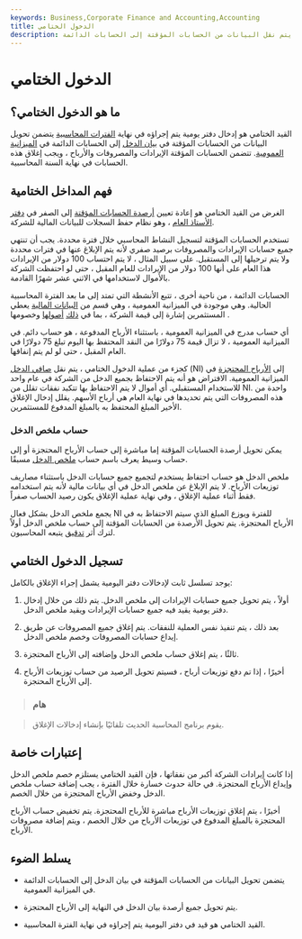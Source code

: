 ```yaml
---
keywords: Business,Corporate Finance and Accounting,Accounting
title: الدخول الختامي
description: القيد الختامي هو إدخال دفتر يومية يتم إجراؤه في نهاية الفترة المحاسبية حيث يتم نقل البيانات من الحسابات المؤقتة إلى الحسابات الدائمة.
---
```


# الدخول الختامي
## ما هو الدخول الختامي؟

القيد الختامي هو إدخال دفتر يومية يتم إجراؤه في نهاية [الفترات المحاسبية](/accountingperiod) يتضمن تحويل البيانات من الحسابات المؤقتة في [بيان الدخل](/incomestatement) إلى الحسابات الدائمة في [الميزانية العمومية](/balancesheet). تتضمن الحسابات المؤقتة الإيرادات والمصروفات والأرباح ، ويجب إغلاق هذه الحسابات في نهاية السنة المحاسبية.

## فهم المداخل الختامية

الغرض من القيد الختامي هو إعادة تعيين [أرصدة الحسابات المؤقتة](/accountbalance) إلى الصفر في [دفتر الأستاذ العام](/generalledger) ، وهو نظام حفظ السجلات للبيانات المالية للشركة.

تستخدم الحسابات المؤقتة لتسجيل النشاط المحاسبي خلال فترة محددة. يجب أن تنتهي جميع حسابات الإيرادات والمصروفات برصيد صفري لأنه يتم الإبلاغ عنها في فترات محددة ولا يتم ترحيلها إلى المستقبل. على سبيل المثال ، لا يتم احتساب 100 دولار من الإيرادات هذا العام على أنها 100 دولار من الإيرادات للعام المقبل ، حتى لو احتفظت الشركة بالأموال لاستخدامها في الاثني عشر شهرًا القادمة.

الحسابات الدائمة ، من ناحية أخرى ، تتبع الأنشطة التي تمتد إلى ما بعد الفترة المحاسبية الحالية. وهي موجودة في الميزانية العمومية ، وهي قسم من [البيانات المالية](/financial-statements) يعطي المستثمرين إشارة إلى قيمة الشركة ، بما في [ذلك](/liability) [أصولها](/asset) وخصومها .

أي حساب مدرج في الميزانية العمومية ، باستثناء الأرباح المدفوعة ، هو حساب دائم. في الميزانية العمومية ، لا تزال قيمة 75 دولارًا من النقد المحتفظ بها اليوم تبلغ 75 دولارًا في العام المقبل ، حتى لو لم يتم إنفاقها.

كجزء من عملية الدخول الختامي ، يتم نقل [صافي الدخل](/netincome) (NI) إلى [الأرباح المحتجزة](/retainedearnings) في الميزانية العمومية. الافتراض هو أنه يتم الاحتفاظ بجميع الدخل من الشركة في عام واحد للاستخدام المستقبلي. أي أموال لا يتم الاحتفاظ بها تتكبد نفقات تقلل من NI. واحدة من هذه المصروفات التي يتم تحديدها في نهاية العام هي أرباح الأسهم. يقلل إدخال الإغلاق الأخير المبلغ المحتفظ به بالمبلغ المدفوع للمستثمرين.

### حساب ملخص الدخل

يمكن تحويل أرصدة الحسابات المؤقتة إما مباشرة إلى حساب الأرباح المحتجزة أو إلى حساب وسيط يعرف باسم حساب [ملخص الدخل](/incomestatement) مسبقًا.

ملخص الدخل هو حساب احتفاظ يستخدم لتجميع جميع حسابات الدخل باستثناء مصاريف توزيعات الأرباح. لا يتم الإبلاغ عن ملخص الدخل في أي بيانات مالية لأنه يتم استخدامه فقط أثناء عملية الإغلاق ، وفي نهاية عملية الإغلاق يكون رصيد الحساب صفراً.

يجمع ملخص الدخل بشكل فعال NI للفترة ويوزع المبلغ الذي سيتم الاحتفاظ به في الأرباح المحتجزة. يتم تحويل الأرصدة من الحسابات المؤقتة إلى حساب ملخص الدخل أولاً لترك أثر [تدقيق](/audittrail) يتبعه المحاسبون.

## تسجيل الدخول الختامي

يوجد تسلسل ثابت لإدخالات دفتر اليومية يشمل إجراء الإغلاق بالكامل:

1. أولاً ، يتم تحويل جميع حسابات الإيرادات إلى ملخص الدخل. يتم ذلك من خلال إدخال دفتر يومية يقيد فيه جميع حسابات الإيرادات ويقيد ملخص الدخل.

1. بعد ذلك ، يتم تنفيذ نفس العملية للنفقات. يتم إغلاق جميع المصروفات عن طريق إيداع حسابات المصروفات وخصم ملخص الدخل.

1. ثالثًا ، يتم إغلاق حساب ملخص الدخل وإضافته إلى الأرباح المحتجزة.

1. أخيرًا ، إذا تم دفع توزيعات أرباح ، فسيتم تحويل الرصيد من حساب توزيعات الأرباح إلى الأرباح المحتجزة.

> ### هام

> يقوم برنامج المحاسبة الحديث تلقائيًا بإنشاء إدخالات الإغلاق.

>

## إعتبارات خاصة

إذا كانت إيرادات الشركة أكبر من نفقاتها ، فإن القيد الختامي يستلزم خصم ملخص الدخل وإيداع الأرباح المحتجزة. في حالة حدوث خسارة خلال الفترة ، يجب إضافة حساب ملخص الدخل وخفض الأرباح المحتجزة من خلال الخصم.

أخيرًا ، يتم إغلاق توزيعات الأرباح مباشرة للأرباح المحتجزة. يتم تخفيض حساب الأرباح المحتجزة بالمبلغ المدفوع في توزيعات الأرباح من خلال الخصم ، ويتم إضافة مصروفات الأرباح.

## يسلط الضوء

- يتضمن تحويل البيانات من الحسابات المؤقتة في بيان الدخل إلى الحسابات الدائمة في الميزانية العمومية.

- يتم تحويل جميع أرصدة بيان الدخل في النهاية إلى الأرباح المحتجزة.

- القيد الختامي هو قيد في دفتر اليومية يتم إجراؤه في نهاية الفترة المحاسبية.

